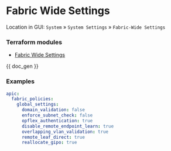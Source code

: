 # Fabric Wide Settings

Location in GUI:
`System` » `System Settings` » `Fabric-Wide Settings`

### Terraform modules

* [Fabric Wide Settings](https://registry.terraform.io/modules/netascode/fabric-wide-settings/aci/latest)

{{ doc_gen }}

### Examples

```yaml
apic:
  fabric_policies:
    global_settings:
      domain_validation: false
      enforce_subnet_check: false
      opflex_authentication: true
      disable_remote_endpoint_learn: true
      overlapping_vlan_validation: true
      remote_leaf_direct: true
      reallocate_gipo: true

```
